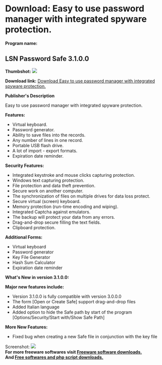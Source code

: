 # Download: Easy to use password manager with integrated spyware protection.

**Program name:**

## LSN Password Safe 3.1.0.0

  
**Thumbshot:** ![](http://www.freewarefiles.com/screenshot/lsnpasssafe_md.jpg)   
  
**Download link:** [Download Easy to use password manager with integrated spyware protection.](http://freesoftwares.boysofts.com/LSN-Password-Safe_program_49012.html)  
  


**Publisher's Description**  
  


Easy to use password manager with integrated spyware protection. 

**Features:**

  * Virtual keyboard. 
  * Password generator. 
  * Ability to save files into the records. 
  * Any number of lines in one record. 
  * Portable USB flash drive. 
  * A lot of import - export formats. 
  * Expiration date reminder. 

**Security Features:**

  * Integrated keystroke and mouse clicks capturing protection. 
  * Windows text capturing protection. 
  * File protection and data theft prevention. 
  * Secure work on another computer. 
  * The synchronization of files on multiple drives for data loss protect. 
  * Secure virtual (screen) keyboard. 
  * Memory protection (run-time encoding and wiping). 
  * Integrated Captcha against emulators. 
  * The backup will protect your data from any errors. 
  * Drag-and-drop secure filling the text fields. 
  * Clipboard protection. 

**Additional Forms:**

  * Virtual keyboard 
  * Password generator 
  * Key File Generator 
  * Hash Sum Calculator 
  * Expiration date reminder 

**What's New in version 3.1.0.0:**

**Major new features include:**

  * Version 3.1.0.0 is fully compatible with version 3.0.0.0 
  * The form [Open or Create Safe] support drag-and-drop files 
  * Added Italian language 
  * Added option to hide the Safe path by start of the program [Options/Security/Start with/Show Safe Path] 

**More New Features:**

  * Fixed bug when creating a new Safe file in conjunction with the key file 

  
  
Screenshot: ![](http://www.freewarefiles.com/screenshot/lsnpasssafe.jpg)   
**For more freeware softwares visit [Freeware software downloads.](http://freesoftwares.boysofts.com/)**   
**And [Free softwares and php script downloads.](http://www.boysofts.com/)**
